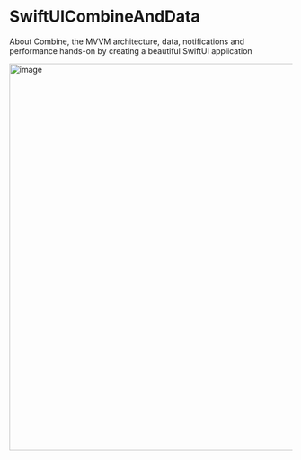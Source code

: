 # SwiftUICombineAndData
 About Combine, the MVVM architecture, data, notifications and performance hands-on by creating a beautiful SwiftUI application

<img width="689" alt="image" src="https://github.com/danielsarkwa/SwiftUICombineAndData/assets/52496180/1f583c23-3f65-434c-a119-0be721f0fd4f">
